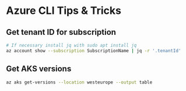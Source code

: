 # Azure CLI Tips & Tricks

## Get tenant ID for subscription

```Bash
# If necessary install jq with sudo apt install jq
az account show --subscription SubscriptionName | jq -r '.tenantId'
```

## Get AKS versions

```Bash
az aks get-versions --location westeurope --output table
```
